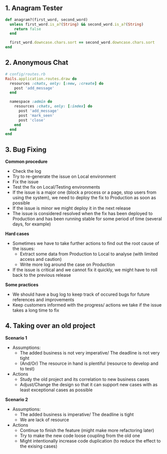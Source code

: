 ## 1. Anagram Tester
```ruby
def anagram?(first_word, second_word)
  unless first_word.is_a?(String) && second_word.is_a?(String)
    return false
  end

  first_word.downcase.chars.sort == second_word.downcase.chars.sort
end
```

## 2. Anonymous Chat
```ruby
# config/routes.rb
Rails.application.routes.draw do
  resources :chats, only: [:new, :create] do 
    post 'add_message'
  end

  namespace :admin do
    resources :chats, only: [:index] do 
      post 'add_message'
      post 'mark_seen'
      post 'close'
    end
  end
end

```

## 3. Bug Fixing
**Common procedure**
- Check the log
- Try to re-generate the issue on Local environment
- Fix the issue
- Test the fix on Local/Testing environments
- If the issue is a major one (block a process or a page, stop users from using the system), we need to deploy the fix to Production as soon as possible
- If the issue is minor we might deploy it in the next release
- The issue is considered resolved when the fix has been deployed to Production and has been running stable for some period of time (several days, for example)

**Hard cases**
- Sometimes we have to take further actions to find out the root cause of the issues:
  * Extract some data from Production to Local to analyse (with limited access and caution)
  * Write more log around the case on Production 
- If the issue is critical and we cannot fix it quickly, we might have to roll back to the previous release

**Some practices**
- We should have a bug log to keep track of occured bugs for future references and improvements
- Keep customers informed with the progress/ actions we take if the issue takes a long time to fix

## 4. Taking over an old project
**Scenario 1**
- Assumptions:
  * The added business is not very imperative/ The deadline is not very tight 
  * (And/Or) The resource in hand is plentiful (resource to develop and to test)
- Actions
  * Study the old project and its correlation to new business cases
  * Adjust/Change the design so that it can support new cases with as least exceptional cases as possible
  
**Scenario 2**
- Assumptions:
  * The added business is imperative/ The deadline is tight
  * We are lack of resource
- Actions
  * Continue to finish the feature (might make more refactoring later)
  * Try to make the new code loose coupling from the old one
  * Might intentionally increase code duplication (to reduce the effect to the exising cases)

